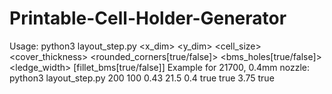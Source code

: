 # Printable-Cell-Holder-Generator
Usage: python3 layout_step.py <x_dim> <y_dim> <spacing> <cell_size> <cover_thickness> <rounded_corners[true/false]> <bms_holes[true/false]> <ledge_width> [fillet_bms[true/false]]
Example for 21700, 0.4mm nozzle: python3 layout_step.py 200 100 0.43 21.5 0.4 true true 3.75 true
